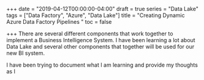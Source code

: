 +++
date = "2019-04-12T00:00:00-04:00"
draft = true
series = "Data Lake"
tags = ["Data Factory", "Azure", "Data Lake"]
title = "Creating Dynamic Azure Data Factory Pipelines "
toc = false

+++
There are several different components that work together to implement a Business Intelligence System. I have been learning a lot about Data Lake and several other components that together will be used for our new BI system.

I have been trying to document what I am learning and provide my thoughts as I 